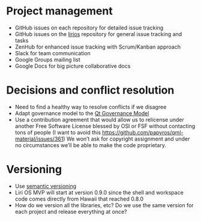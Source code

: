 # Project management

* GitHub issues on each repository for detailed issue tracking
* GitHub issues on the [lirios](https://github.com/lirios/lirios) repository for general issue tracking and tasks
* ZenHub for enhanced issue tracking with Scrum/Kanban approach
* Slack for team communication
* Google Groups mailing list
* Google Docs for big picture collaborative docs

# Decisions and conflict resolution

* Need to find a healthy way to resolve conflicts if we disagree
* Adapt governance model to the [Qt Governance Model](https://wiki.qt.io/The_Qt_Governance_Model)
* Use a contribution agreement that would allow us to relicense under another Free Software License blessed by OSI or FSF without contacting tons of people (I want to avoid this https://github.com/papyros/qml-material/issues/361) We won’t ask for copyright assignment and under no circumstances we’ll be able to make the code proprietary.

# Versioning

* Use [semantic versioning](http://semver.org/)
* Liri OS MVP will start at version 0.9.0 since the shell and workspace code comes directly from Hawaii that reached 0.8.0
* How do we version all the libraries, etc? Do we use the same version for each project and release everything at once?
